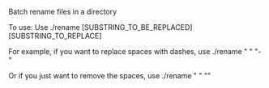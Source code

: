 Batch rename files in a directory

To use:
Use
./rename [SUBSTRING_TO_BE_REPLACED] [SUBSTRING_TO_REPLACE]

For example, if you want to replace spaces with dashes, use
./rename " " "-"

Or if you just want to remove the spaces, use
./rename " " ""